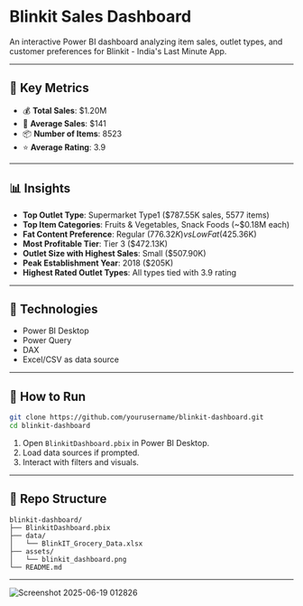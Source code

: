 # Blinkit Sales Dashboard

An interactive Power BI dashboard analyzing item sales, outlet types, and customer preferences for Blinkit - India's Last Minute App.

---

## 📌 Key Metrics

- 💰 **Total Sales**: $1.20M  
- 🛒 **Average Sales**: $141  
- 📦 **Number of Items**: 8523  
- ⭐ **Average Rating**: 3.9  

---

## 📊 Insights

- **Top Outlet Type**: Supermarket Type1 ($787.55K sales, 5577 items)
- **Top Item Categories**: Fruits & Vegetables, Snack Foods (~$0.18M each)
- **Fat Content Preference**: Regular ($776.32K) vs Low Fat ($425.36K)
- **Most Profitable Tier**: Tier 3 ($472.13K)
- **Outlet Size with Highest Sales**: Small ($507.90K)
- **Peak Establishment Year**: 2018 ($205K)
- **Highest Rated Outlet Types**: All types tied with 3.9 rating

---

## 🧩 Technologies

- Power BI Desktop
- Power Query
- DAX
- Excel/CSV as data source

---

## 🚀 How to Run

```bash
git clone https://github.com/yourusername/blinkit-dashboard.git
cd blinkit-dashboard
```

1. Open `BlinkitDashboard.pbix` in Power BI Desktop.
2. Load data sources if prompted.
3. Interact with filters and visuals.

---

## 📁 Repo Structure

```
blinkit-dashboard/
├── BlinkitDashboard.pbix
├── data/
│   └── BlinkIT_Grocery_Data.xlsx
├── assets/
│   └── blinkit_dashboard.png
└── README.md
```

---

![Screenshot 2025-06-19 012826](https://github.com/user-attachments/assets/4be6a9f6-c193-4e00-bdc4-accf6fd59bea)



